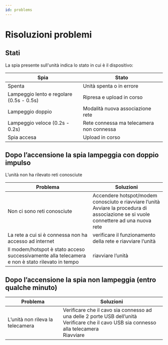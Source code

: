 ```yaml
---
id: problems
---
```


# Risoluzioni problemi

## Stati

La spia presente sull'unità indica lo stato in cui è il dispositivo:

| Spia                                     | Stato                                    |
|------------------------------------------|------------------------------------------|
| Spenta                                   | Unità spenta o in errore                 |
| Lampeggio lento e regolare (0.5s - 0.5s) | Ripresa e upload in corso                |
| Lampeggio doppio                         | Modalità nuova associazione rete         |
| Lampeggio veloce (0.2s - 0.2s)           | Rete connessa ma telecamera non connessa |
| Spia accesa                              | Upload in corso                          |

## Dopo l’accensione la spia lampeggia con doppio impulso

L’unità non ha rilevato reti conosciute

| Problema | Soluzioni |
|--|--|
| Non ci sono reti conosciute | Accendere hotspot/modem conosciuto e riavviare l’unità<br/>Avviare la procedura di associazione se si vuole connettere ad una nuova rete |
| La rete a cui si è connessa non ha accesso ad internet | verificare il funzionamento della rete e riavviare l’unità |
| Il modem/hotspot è stato acceso successivamente alla telecamera e non è stato rilevato in tempo | riavviare l’unità |

## Dopo l’accensione la spia non lampeggia (entro qualche minuto)

| Problema | Soluzioni |
|----------|-----------------------------------------------------------------------------------------------------------------------------------------------------------------------------|
|L’unità non rileva la telecamera | Verificare che il cavo sia connesso ad una delle 2 porte USB dell’unità<br/>Verificare che il cavo USB sia connesso alla telecamera<br/>Riavviare |
